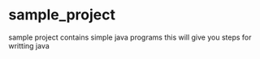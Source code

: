 # sample_project
sample project contains simple java programs
this will give you steps for writting java 
